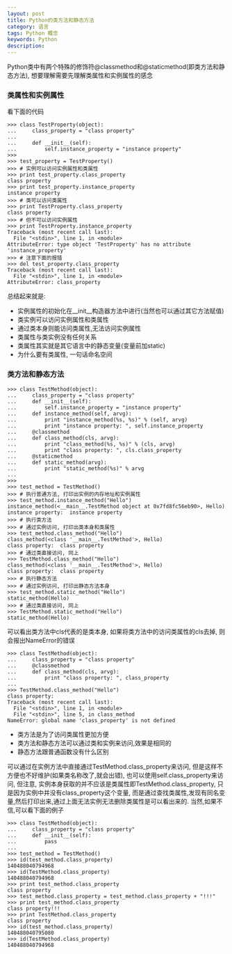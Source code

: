 ```yaml
---
layout: post
title: Python的类方法和静态方法
category: 语言
tags: Python 概念
keywords: Python
description:
---
```


Python类中有两个特殊的修饰符@classmethod和@staticmethod(即类方法和静态方法), 想要理解需要先理解类属性和实例属性的感念

### 类属性和实例属性
看下面的代码

```
>>> class TestProperty(object):
...     class_property = "class property"
...     
...     def __init__(self):
...         self.instance_property = "instance property"
>>>
>>> test_property = TestProperty()
>>> # 实例可以访问实例属性和类属性
>>> print test_property.class_property
class property
>>> print test_property.instance_property
instance property
>>> # 类可以访问类属性
>>> print TestProperty.class_property
class property
>>> # 但不可以访问实例属性
>>> print TestProperty.instance_property
Traceback (most recent call last):
  File "<stdin>", line 1, in <module>
AttributeError: type object 'TestProperty' has no attribute 'instance_property'
>>> # 注意下面的报错
>>> del test_property.class_property
Traceback (most recent call last):
  File "<stdin>", line 1, in <module>
AttributeError: class_property
```
总结起来就是:

* 实例属性的初始化在__init__构造器方法中进行(当然也可以通过其它方法赋值)
* 类实例可以访问实例属性和类属性
* 通过类本身则能访问类属性,无法访问实例属性
* 类属性与类实例没有任何关系
* 类属性其实就是其它语言中的静态变量(变量前加static)
* 为什么要有类属性, 一句话命名空间

### 类方法和静态方法
```
>>> class TestMethod(object):
...     class_property = "class property"
...     def __init__(self):
...         self.instance_property = "instance property"
...     def instance_method(self, arvg):
...         print "instance_method(%s, %s)" % (self, arvg)
...         print "instance property: ", self.instance_property
...     @classmethod
...     def class_method(cls, arvg):
...         print "class_method(%s, %s)" % (cls, arvg)
...         print "class property: ", cls.class_property
...     @staticmethod
...     def static_method(arvg):
...         print "static_method(%s)" % arvg
...
>>>
>>> test_method = TestMethod()
>>> # 执行普通方法, 打印出实例的内存地址和实例属性
>>> test_method.instance_method("Hello")
instance_method(<__main__.TestMethod object at 0x7fd8fc56eb90>, Hello)
instance property:  instance property
>>> # 执行类方法
>>> # 通过实例访问, 打印出类本身和类属性
>>> test_method.class_method("Hello")
class_method(<class '__main__.TestMethod'>, Hello)
class property:  class property
>>> # 通过类直接访问, 同上
>>> TestMethod.class_method("Hello")
class_method(<class '__main__.TestMethod'>, Hello)
class property:  class property
>>> # 执行静态方法
>>> # 通过实例访问, 打印出静态方法本身
>>> test_method.static_method("Hello")
static_method(Hello)
>>> # 通过类直接访问, 同上
>>> TestMethod.static_method("Hello")
static_method(Hello)
```

可以看出类方法中cls代表的是类本身, 如果将类方法中的访问类属性的cls去掉, 则会报出NameError的错误

```
>>> class TestMethod(object):
...     class_property = "class property"
...     @classmethod
...     def class_method(cls, arvg):
...         print "class property: ", class_property
...
>>> TestMethod.class_method("Hello")
class property:
Traceback (most recent call last):
  File "<stdin>", line 1, in <module>
  File "<stdin>", line 5, in class_method
NameError: global name 'class_property' is not defined
```

* 类方法是为了访问类属性更加方便
* 类方法和静态方法可以通过类和实例来访问,效果是相同的
* 静态方法跟普通函数没有什么区别

可以通过在实例方法中直接通过TestMethod.class_property来访问, 但是这样不方便也不好维护(如果类名称改了,就会出错), 也可以使用self.class_property来访问, 但注意, 实例本身获取的并不应该是类属性即TestMethod.class_property, 只是因为实例中并没有class_property这个变量, 而是通过查找类属性,发现有同名变量,然后打印出来,通过上面无法实例无法删除类属性是可以看出来的.
当然,如果不信,可以看下面的例子

```
>>> class TestMethod(object):
...     class_property = "class property"
...     def __init__(self):
...         pass
...
>>> test_method = TestMethod()
>>> id(test_method.class_property)
140488040794968
>>> id(TestMethod.class_property)
140488040794968
>>> print test_method.class_property
class property
>>> test_method.class_property = test_method.class_property + "!!!"
>>> print test_method.class_property
class property!!!
>>> print TestMethod.class_property
class property
>>> id(test_method.class_property)
140488040795080
>>> id(TestMethod.class_property)
140488040794968
```
